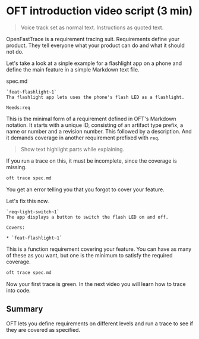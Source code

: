 
# OFT introduction video script (3 min)

> Voice track set as normal text. Instructions as quoted text.

OpenFastTrace is a requirement tracing suit. Requirements define your product. They tell everyone what your product can do and what it should not do.

Let's take a look at a sinple example for a flashlight app on a phone and define the main feature in a simple Markdown text file.


spec.md

```
`feat~flashlight~1`
Tha flashlight app lets uses the phone's flash LED as a flashlight.

Needs:req
```

This is the minimal form of a requirement defined in OFT's Markdown notation. It starts with a unique ID, consisting of an artifact type prefix, a name or number and a revision number. This followed by a description. And it demands coverage in another requirement prefixed with `req`.

> Show text highlight parts while explaining.

If you run a trace on this, it must be incomplete, since the coverage is missing.

```sh
oft trace spec.md
```

You get an error telling you that you forgot to cover your feature.

Let's fix this now.

```
`req~light-switch~1`
The app displays a button to switch the flash LED on and off.

Covers:

* `feat~flashlight~1`
```


This is a function requirement covering your feature. You can have as many of these as you want, but one is the minimum to satisfy the required coverage.

```sh
oft trace spec.md
```

Now your first trace is green. In the next video you will learn how to trace into code.

## Summary

OFT lets you define requirements on different levels and run a trace to see if they are covered as specified.
